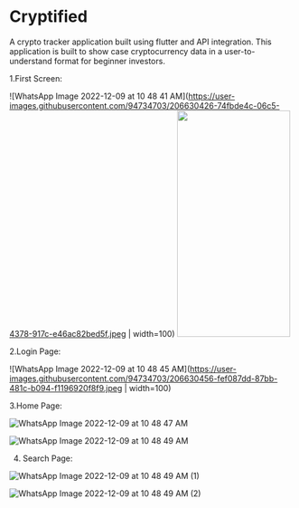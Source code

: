 # Cryptified
A crypto tracker application built using flutter and API integration.
This application is built to show case cryptocurrency data in a user-to-understand format for beginner investors.


1.First Screen:

![WhatsApp Image 2022-12-09 at 10 48 41 AM](https://user-images.githubusercontent.com/94734703/206630426-74fbde4c-06c5-4378-917c-e46ac82bed5f.jpeg | width=100)
<img src="https://camo.githubusercontent.com/..." data-canonical-src="https://user-images.githubusercontent.com/94734703/206630426-74fbde4c-06c5-4378-917c-e46ac82bed5f.jpeg)" width="200" height="400" />

2.Login Page:

![WhatsApp Image 2022-12-09 at 10 48 45 AM](https://user-images.githubusercontent.com/94734703/206630456-fef087dd-87bb-481c-b094-f1196920f8f9.jpeg | width=100)

3.Home Page:

![WhatsApp Image 2022-12-09 at 10 48 47 AM](https://user-images.githubusercontent.com/94734703/206630535-9c297f32-0a70-40ca-b40e-7178904440b1.jpeg)

![WhatsApp Image 2022-12-09 at 10 48 49 AM](https://user-images.githubusercontent.com/94734703/206630552-2887397e-250b-4db8-b3ca-774078182fb4.jpeg)

4. Search Page:

![WhatsApp Image 2022-12-09 at 10 48 49 AM (1)](https://user-images.githubusercontent.com/94734703/206630577-37c6d55c-79e0-423c-85e9-23a9a17ee5a6.jpeg)

![WhatsApp Image 2022-12-09 at 10 48 49 AM (2)](https://user-images.githubusercontent.com/94734703/206630583-3139f0af-3c16-43c3-9882-7733df856394.jpeg)
